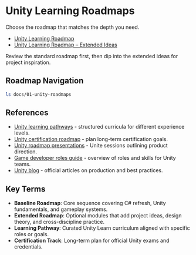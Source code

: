 # Unity Learning Roadmaps

Choose the roadmap that matches the depth you need.

- [Unity Learning Roadmap](learning-roadmap.md)
- [Unity Learning Roadmap – Extended Ideas](learning-roadmap-extended.md)

Review the standard roadmap first, then dip into the extended ideas for project inspiration.

## Roadmap Navigation
```bash
ls docs/01-unity-roadmaps
```






## References
- [Unity learning pathways](https://learn.unity.com/pathways) - structured curricula for different experience levels.
- [Unity certification roadmap](https://unity.com/products/unity-certification) - plan long-term certification goals.
- [Unity roadmap presentations](https://www.youtube.com/playlist?list=PLX2vGYjWbI0SDfFVGHjnoYzo-L6C8dC1L) - Unite sessions outlining product direction.
- [Game developer roles guide](https://unity.com/how-to/game-developer-roles) - overview of roles and skills for Unity teams.
- [Unity blog](https://blog.unity.com/) - official articles on production and best practices.
## Key Terms
- **Baseline Roadmap**: Core sequence covering C# refresh, Unity fundamentals, and gameplay systems.
- **Extended Roadmap**: Optional modules that add project ideas, design theory, and cross-discipline practice.
- **Learning Pathway**: Curated Unity Learn curriculum aligned with specific roles or goals.
- **Certification Track**: Long-term plan for official Unity exams and credentials.
